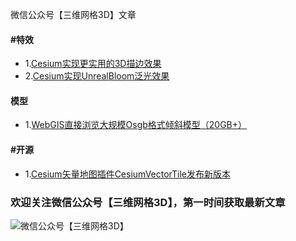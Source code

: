微信公众号【三维网格3D】文章

#### #特效
* 1.[Cesium实现更实用的3D描边效果](Cesium/postprocess/01/readme.md)
* 2.[Cesium实现UnrealBloom泛光效果](Cesium/postprocess/02/readme.md)

#### 模型
* 1.[WebGIS直接浏览大规模Osgb格式倾斜模型（20GB+）](Mesh-3D/pagedLod/01.md)
#### #开源
* 1.[Cesium矢量地图插件CesiumVectorTile发布新版本](Cesium/vectortile/01/readme.md)

### 欢迎关注微信公众号【三维网格3D】，第一时间获取最新文章 ###
![微信公众号【三维网格3D】](assets/微信公众号【三维网格3D】.png)